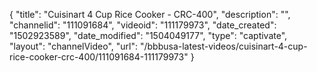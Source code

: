 {
    "title": "Cuisinart 4 Cup Rice Cooker - CRC-400",
    "description": "",
    "channelid": "111091684",
    "videoid": "111179973",
    "date_created": "1502923589",
    "date_modified": "1504049177",
    "type": "captivate",
    "layout": "channelVideo",
    "url": "\/bbbusa-latest-videos\/cuisinart-4-cup-rice-cooker-crc-400\/111091684-111179973"
}